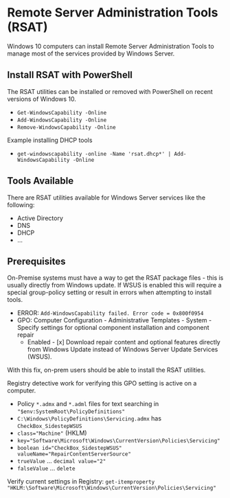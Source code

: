 # Remote Server Administration Tools (RSAT)

Windows 10 computers can install Remote Server Administration Tools to manage most of the services provided by Windows Server.

## Install RSAT with PowerShell

The RSAT utilities can be installed or removed with PowerShell on recent versions of Windows 10.

* `Get-WindowsCapability -Online`
* `Add-WindowsCapability -Online`
* `Remove-WindowsCapability -Online`

Example installing DHCP tools
* `get-windowscapability -online -Name 'rsat.dhcp*' | Add-WindowsCapability -Online`

## Tools Available

There are RSAT utilities available for Windows Server services like the following:

* Active Directory
* DNS
* DHCP
* ...

## Prerequisites

On-Premise systems must have a way to get the RSAT package files - this is usually directly from Windows update. If WSUS is enabled this will require a special group-policy setting or result in errors when attempting to install tools.

* ERROR: `Add-WindowsCapability failed. Error code = 0x800f0954`
* GPO: Computer Configuration - Administrative Templates - System - Specify settings for optional component installation and component repair
  * Enabled - [x] Download repair content and optional features directly from Windows Update instead of Windows Server Update Services (WSUS).

With this fix, on-prem users should be able to install the RSAT utilities.

Registry detective work for verifying this GPO setting is active on a computer.

* Policy `*.admx` and `*.adml` files for text searching in `"$env:SystemRoot\PolicyDefinitions"`
* `C:\Windows\PolicyDefinitions\Servicing.admx` has `CheckBox_SidestepWSUS`
* `class="Machine"` (HKLM)
* `key="Software\Microsoft\Windows\CurrentVersion\Policies\Servicing"`
* `boolean id="CheckBox_SidestepWSUS" valueName="RepairContentServerSource"`
* `trueValue` ... `decimal value="2"`
* `falseValue` ... `delete`

Verify current settings in Registry: `get-itemproperty "HKLM:\Software\Microsoft\Windows\CurrentVersion\Policies\Servicing"`
